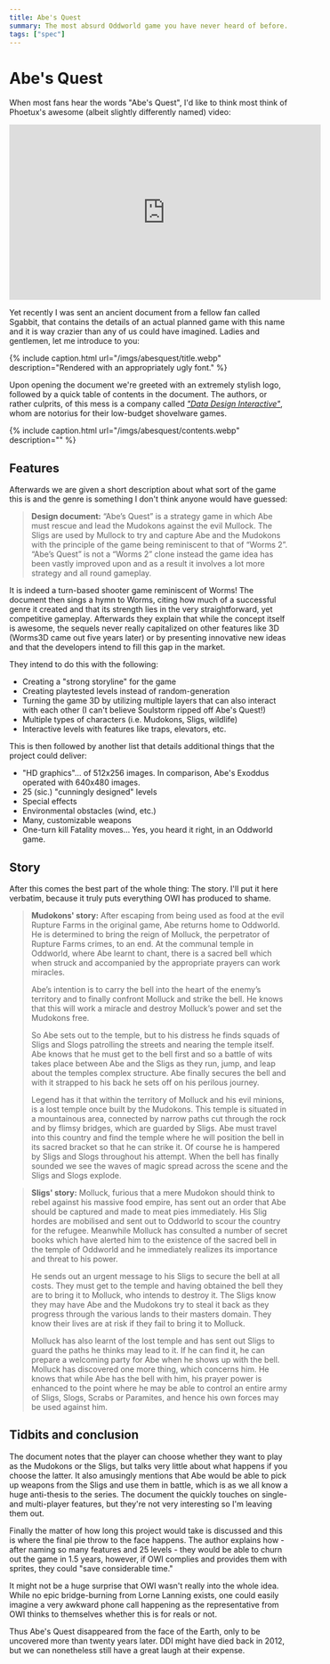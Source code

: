 ```yaml
---
title: Abe's Quest
summary: The most absurd Oddworld game you have never heard of before.
tags: ["spec"]
---
```


# Abe's Quest

When most fans hear the words "Abe's Quest", I'd like to think most think of Phoetux's awesome (albeit slightly differently named) video:

<iframe width="560" height="315" src="https://www.youtube-nocookie.com/embed/GNj7MFPGWZ4" frameborder="0" allow="accelerometer; autoplay; clipboard-write; encrypted-media; gyroscope; picture-in-picture" allowfullscreen></iframe>

Yet recently I was sent an ancient document from a fellow fan called Sgabbit, that contains the details of an actual planned game with this name and it is way crazier than any of us could have imagined. Ladies and gentlemen, let me introduce to you:

{% include caption.html url="/imgs/abesquest/title.webp" description="Rendered with an appropriately ugly font." %}

Upon opening the document we're greeted with an extremely stylish logo, followed by a quick table of contents in the document. The authors, or rather culprits, of this mess is a company called [*"Data Design Interactive"*](https://crappygames.miraheze.org/wiki/Data_Design_Interactive), whom are notorius for their low-budget shovelware games.

{% include caption.html url="/imgs/abesquest/contents.webp" description="" %}

## Features

Afterwards we are given a short description about what sort of the game this is and the genre is something I don't think anyone would have guessed:

> **Design document:** “Abe’s Quest” is a strategy game in which Abe must rescue and lead the Mudokons against the evil Mullock.  The Sligs are used by Mullock to try and capture Abe and the Mudokons with the principle of the game being reminiscent to that of “Worms 2”. “Abe’s Quest” is not a “Worms 2” clone instead the game idea has been vastly improved upon and as a result it involves a lot more strategy and all round gameplay. 

It is indeed a turn-based shooter game reminiscent of Worms! The document then sings a hymn to Worms, citing how much of a successful genre it created and that its strength lies in the very straightforward, yet competitive gameplay. Afterwards they explain that while the concept itself is awesome, the sequels never really capitalized on other features like 3D (Worms3D came out five years later) or by presenting innovative new ideas and that the developers intend to fill this gap in the market.

They intend to do this with the following:

* Creating a "strong storyline" for the game
* Creating playtested levels instead of random-generation
* Turning the game 3D by utilizing multiple layers that can also interact with each other (I can't believe Soulstorm ripped off Abe's Quest!)
* Multiple types of characters (i.e. Mudokons, Sligs, wildlife)
* Interactive levels with features like traps, elevators, etc.

This is then followed by another list that details additional things that the project could deliver:

* "HD graphics"... of 512x256 images. In comparison, Abe's Exoddus operated with 640x480 images.
* 25 (sic.) "cunningly designed" levels
* Special effects
* Environmental obstacles (wind, etc.)
* Many, customizable weapons
* One-turn kill Fatality moves... Yes, you heard it right, in an Oddworld game.

## Story

After this comes the best part of the whole thing: The story. I'll put it here verbatim, because it truly puts everything OWI has produced to shame.

> **Mudokons' story:** After escaping from being used as food at the evil Rupture Farms in the original game, Abe returns home to Oddworld.  He is determined to bring the reign of Molluck, the perpetrator of Rupture Farms crimes, to an end.  At the communal temple in Oddworld, where Abe learnt to chant, there is a sacred bell which when struck and accompanied by the appropriate prayers can work miracles.
>
>Abe’s intention is to carry the bell into the heart of the enemy’s territory and to finally confront Molluck and strike the bell.  He knows that this will work a miracle and destroy Molluck’s power and set the Mudokons free.
>
>So Abe sets out to the temple, but to his distress he finds squads of Sligs and Slogs patrolling the streets and nearing the temple itself.  Abe knows that he must get to the bell first and so a battle of wits takes place between Abe and the Sligs as they run, jump, and leap about the temples complex structure.  Abe finally secures the bell and with it strapped to his back he sets off on his perilous journey.
>
>Legend has it that within the territory of Molluck and his evil minions, is a lost temple once built by the Mudokons.  This temple is situated in a mountainous area, connected by narrow paths cut through the rock and by flimsy bridges, which are guarded by Sligs. Abe must travel into this country and find the temple where he will position the bell in its sacred bracket so that he can strike it.  Of course he is  hampered by Sligs and Slogs throughout his attempt.  When the bell has finally sounded we see the waves of magic spread across the scene and the Sligs and Slogs explode.

> **Sligs' story:** Molluck, furious that a mere Mudokon should think to rebel against his massive food empire, has sent out an order that Abe should be captured and made  to meat pies immediately.  His Slig hordes are mobilised and sent out to Oddworld to scour the country for the refugee. Meanwhile Molluck has consulted a number of secret books which have alerted him to the existence of the sacred bell in the temple of Oddworld and he immediately realizes its importance and threat to his power. 
>
>He sends out an urgent message to his Sligs to secure the bell at all costs.  They must get to the temple and having obtained the bell they are to bring it to Molluck, who intends to destroy it.  The Sligs know they may  have Abe and the Mudokons try to steal it back as they progress through the various lands to their masters domain. They know their lives are at risk if they fail to bring it to Molluck.
>
>Molluck has also learnt of the lost temple and has sent out Sligs to guard the paths he thinks may lead to it.  If he can find it, he can prepare a welcoming party for Abe when he shows up with the bell. Molluck has discovered one more thing, which concerns him.  He knows that while Abe has the bell with him, his prayer power is enhanced to the point where he may be able to control an entire army of Sligs, Slogs, Scrabs or Paramites, and hence his own forces may be used against him.

## Tidbits and conclusion

The document notes that the player can choose whether they want to play as the Mudokons or the Sligs, but talks very little about what happens if you choose the latter. It also amusingly mentions that Abe would be able to pick up weapons from the Sligs and use them in battle, which is as we all know a huge anti-thesis to the series. The document the quickly touches on single- and multi-player features, but they're not very interesting so I'm leaving them out.

Finally the matter of how long this project would take is discussed and this is where the final pie throw to the face happens. The author explains how - after naming so many features and 25 levels - they would be able to churn out the game in 1.5 years, however, if OWI complies and provides them with sprites, they could "save considerable time."

It might not be a huge surprise that OWI wasn't really into the whole idea. While no epic bridge-burning from Lorne Lanning exists, one could easily imagine a very awkward phone call happening as the representative from OWI thinks to themselves whether this is for reals or not.

Thus Abe's Quest disappeared from the face of the Earth, only to be uncovered more than twenty years later. DDI might have died back in 2012, but we can nonetheless still have a great laugh at their expense.